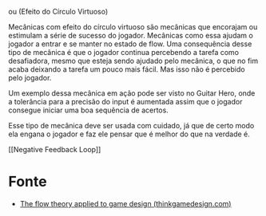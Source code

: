 ou (Efeito do Círculo Virtuoso)

Mecânicas com efeito do círculo virtuoso são mecânicas que encorajam ou estimulam a série de sucesso do jogador. 
Mecânicas como essa ajudam o jogador a  entrar e se manter no estado de flow.
Uma consequência desse tipo de mecânica é que o jogador continua percebendo a tarefa como desafiadora, mesmo que esteja sendo ajudado pelo mecânica, o que no fim acaba deixando a tarefa um pouco mais fácil. Mas isso não é percebido pelo jogador.

Um exemplo dessa mecânica em ação pode ser visto no Guitar Hero, onde a tolerância para a precisão do input é aumentada assim que o jogador consegue iniciar uma boa sequência de acertos.

Esse tipo de mecânica deve ser usada com cuidado, já que de certo modo ela engana o jogador e faz ele pensar que é melhor do que na verdade é.

[[Negative Feedback Loop]]

# Fonte
- [The flow theory applied to game design (thinkgamedesign.com)](https://thinkgamedesign.com/flow-theory-game-design/)